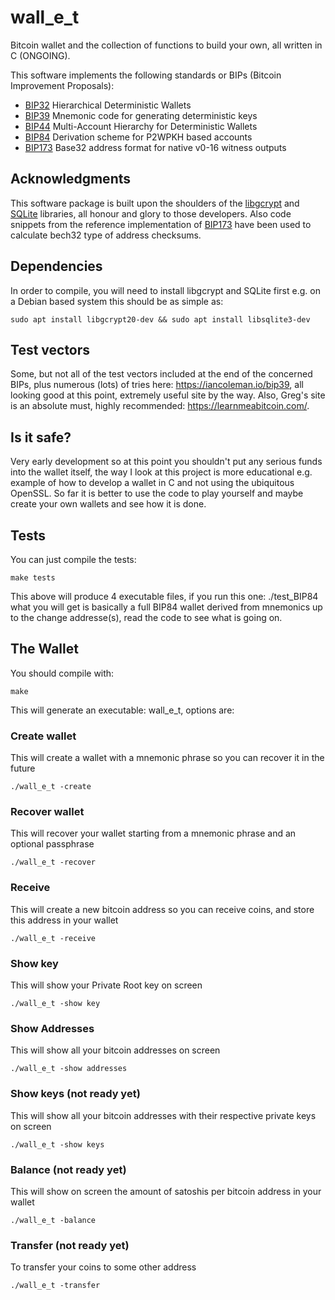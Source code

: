 # wall_e_t
Bitcoin wallet and the collection of functions to build your own, all written in C (ONGOING).

This software implements the following standards or BIPs (Bitcoin Improvement Proposals):
 - [BIP32](https://github.com/bitcoin/bips/blob/master/bip-0032.mediawiki) Hierarchical Deterministic Wallets
 - [BIP39](https://github.com/bitcoin/bips/blob/master/bip-0039.mediawiki) Mnemonic code for generating deterministic keys
 - [BIP44](https://github.com/bitcoin/bips/blob/master/bip-0044.mediawiki) Multi-Account Hierarchy for Deterministic Wallets
 - [BIP84](https://github.com/bitcoin/bips/blob/master/bip-0084.mediawiki) Derivation scheme for P2WPKH based accounts
 - [BIP173](https://github.com/bitcoin/bips/blob/master/bip-0173.mediawiki) Base32 address format for native v0-16 witness outputs
 
## Acknowledgments
This software package is built upon the shoulders of the [libgcrypt](https://www.gnupg.org/software/libgcrypt/index.html) and [SQLite](https://www.sqlite.org/copyright.html) libraries, all honour and glory to those developers.
Also code snippets from the reference implementation of [BIP173](https://github.com/sipa/bech32/tree/master/ref) have been used to calculate bech32 type of address checksums.

## Dependencies
In order to compile, you will need to install libgcrypt and SQLite first e.g. on a Debian based system this should be as simple as:

    sudo apt install libgcrypt20-dev && sudo apt install libsqlite3-dev	

## Test vectors
Some, but not all of the test vectors included at the end of the concerned BIPs, plus numerous (lots) of tries here: https://iancoleman.io/bip39, all looking good at this point, extremely useful site by the way. Also, Greg's site is an absolute must, highly recommended: https://learnmeabitcoin.com/.

## Is it safe?
Very early development so at this point you shouldn't put any serious funds into the wallet itself, the way I look at this project is more educational e.g. example of how to develop a wallet in C and not using the ubiquitous OpenSSL. So far it is better to use the code to play yourself and maybe create your own wallets and see how it is done.

## Tests
You can just compile the tests:

    make tests

This above will produce 4 executable files, if you run this one: ./test_BIP84 what you will get is basically a full BIP84 wallet derived from mnemonics up to the change addresse(s), read the code to see what is going on. 

## The Wallet
You should compile with:
	
	make
	
This will generate an executable: wall_e_t, options are:
### Create wallet
This will create a wallet with a mnemonic phrase so you can recover it in the future

	./wall_e_t -create
	
### Recover wallet
This will recover your wallet starting from a mnemonic phrase and an optional passphrase 

	./wall_e_t -recover

### Receive
This will create a new bitcoin address so you can receive coins, and store this address in your wallet

    ./wall_e_t -receive
	
### Show key
This will show your Private Root key on screen 

	./wall_e_t -show key

### Show Addresses
This will show all your bitcoin addresses on screen

    ./wall_e_t -show addresses

### Show keys (not ready yet)
This will show all your bitcoin addresses with their respective private keys on screen

    ./wall_e_t -show keys

### Balance (not ready yet)
This will show on screen the amount of satoshis per bitcoin address in your wallet

    ./wall_e_t -balance
	
### Transfer (not ready yet)
To transfer your coins to some other address

    ./wall_e_t -transfer

